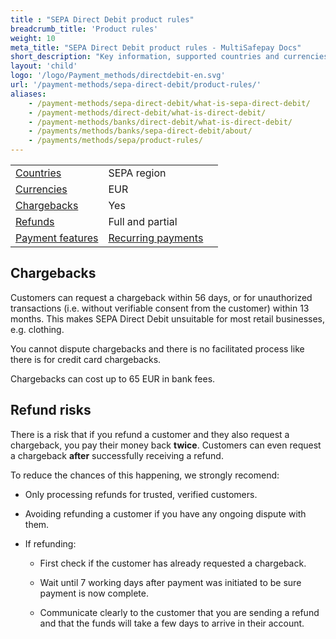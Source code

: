 ```yaml
---
title : "SEPA Direct Debit product rules"
breadcrumb_title: 'Product rules'
weight: 10
meta_title: "SEPA Direct Debit product rules - MultiSafepay Docs"
short_description: "Key information, supported countries and currencies, product rules"
layout: 'child'
logo: '/logo/Payment_methods/directdebit-en.svg'
url: '/payment-methods/sepa-direct-debit/product-rules/'
aliases: 
    - /payment-methods/sepa-direct-debit/what-is-sepa-direct-debit/
    - /payment-methods/direct-debit/what-is-direct-debit/
    - /payment-methods/banks/direct-debit/what-is-direct-debit/
    - /payments/methods/banks/sepa-direct-debit/about/
    - /payments/methods/sepa/product-rules/
---
```


|   |   |   |
|---|---|---|
| [Countries](https://www.europeanpaymentscouncil.eu/sites/default/files/kb/file/2020-01/EPC409-09%20EPC%20List%20of%20SEPA%20Scheme%20Countries%20v2.6%20-%20January%202020.pdf)  | SEPA region  | 
| [Currencies](/faq/general/supported-currencies)  | EUR | 
| [Chargebacks](/payments/chargebacks/)  | Yes | 
| [Refunds](/payments/refunds/) | Full and partial  |
| [Payment features](/payments/features/) | [Recurring payments](/payments/features/recurring-payments/) | 

## Chargebacks

Customers can request a chargeback within 56 days, or for unauthorized transactions (i.e. without verifiable consent from the customer) within 13 months. This makes SEPA Direct Debit unsuitable for most retail businesses, e.g. clothing.

You cannot dispute chargebacks and there is no facilitated process like there is for credit card chargebacks. 

Chargebacks can cost up to 65 EUR in bank fees. 

## Refund risks

There is a risk that if you refund a customer and they also request a chargeback, you pay their money back **twice**. Customers can even request a chargeback **after** successfully receiving a refund. 

To reduce the chances of this happening, we strongly recomend:  

- Only processing refunds for trusted, verified customers.

- Avoiding refunding a customer if you have any ongoing dispute with them.

- If refunding:

    - First check if the customer has already requested a chargeback.
    
    - Wait until 7 working days after payment was initiated to be sure payment is now complete. 
    
    - Communicate clearly to the customer that you are sending a refund and that the funds will take a few days to arrive in their account.



 